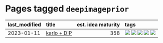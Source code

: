 # Pages tagged `deepimageprior`

|last_modified|title|est. idea maturity|tags
|:---|:---|---:|:---|
|2023-01-11|[karlo + DIP](../karlo-dip.md)|358|[![](https://img.shields.io/badge/tag-deepimageprior-abf295)](../tags/deepimageprior.md) [![](https://img.shields.io/badge/tag-experimental-2b1421)](../tags/experimental.md) [![](https://img.shields.io/badge/tag-imagegeneration-97a75e)](../tags/imagegeneration.md) [![](https://img.shields.io/badge/tag-prior-29349d)](../tags/prior.md) [![](https://img.shields.io/badge/tag-wip-997e5)](../tags/wip.md)|